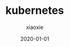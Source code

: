 ---
# 这是文章的标题
title: kubernetes


# 这是侧边栏的顺序
order: 3
# 设置作者
author: xiaoxie
# 设置写作时间
date: 2020-01-01

# 一个页面可以有多个标签
tag:
  - 微服务

# 此页面会出现在星标文章中
star: true
---